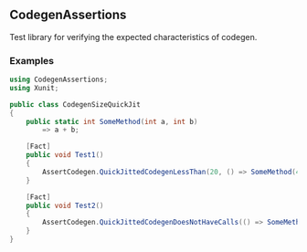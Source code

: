 ## CodegenAssertions

Test library for verifying the expected characteristics of codegen.

### Examples

```cs
using CodegenAssertions;
using Xunit;

public class CodegenSizeQuickJit
{
    public static int SomeMethod(int a, int b)
        => a + b;

    [Fact]
    public void Test1()
    {
        AssertCodegen.QuickJittedCodegenLessThan(20, () => SomeMethod(4, 5));
    }

    [Fact]
    public void Test2()
    {
        AssertCodegen.QuickJittedCodegenDoesNotHaveCalls(() => SomeMethod(4, 5))
    }
}
```

